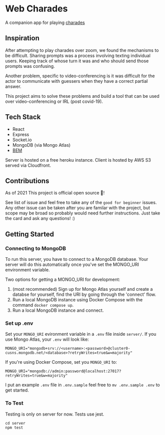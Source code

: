 # Web Charades

A companion app for playing [charades](https://en.wikipedia.org/wiki/Charades)

## Inspiration

After attempting to play charades over zoom, we found the mechanisms to be difficult. Sharing prompts was a process involving texting individual users. Keeping track of whose turn it was and who should send those prompts was confusing.

Another problem, specific to video-conferencing is it was difficult for the actor to communicate with guessers when they have a correct partial answer.

This project aims to solve these problems and build a tool that can be used over video-conferencing or IRL (post covid-19).

## Tech Stack

- React
- Express
- Socket.io
- MongoDB (via Mongo Atlas)
- [BEM](http://getbem.com/naming/)

Server is hosted on a free heroku instance. Client is hosted by AWS S3 served via Cloudfront.

## Contributions

As of 2021 This project is official open source 🎉!

See list of issue and feel free to take any of the `good for beginner` issues. Any other issue can be taken after you are familar with the project, but scope may be broad so probably would need further instructions. Just take the card and ask any questions! :)

## Getting Started

### Connecting to MongoDB

To run this server, you have to connect to a MongoDB database. Your server will do this automatically once you've set the MONGO_URI environment variable.

Two options for getting a MONGO_URI for development:

1. (most recommended) Sign up for Mongo Atlas yourself and create a databse for yourself, find the URI by going through the 'connect' flow.
2. Run a local MongoDB instance using Docker Compose with the command `docker compose up`.
3. Run a local MongoDB instance and connect.

### Set up .env

Set your `MONGO_URI` evironment variable in a `.env` file inside `server/`. If you use Mongo Atlas, your `.env` will look like:

```
MONGO_URI="mongodb+srv://<username>:<password>@cluster0-cusns.mongodb.net/<database>?retryWrites=true&w=majority"
```

If you're using Docker Compose, set you `MONGO_URI` to:

```
MONGO_URI="mongodb://admin:password@localhost:27017?retryWrites=true&w=majority"
```

I put an example `.env` file in `.env.sample` feel free to `mv .env.sample .env` to get started.

### To Test

Testing is only on server for now. Tests use jest.

```
cd server
npm test
```
